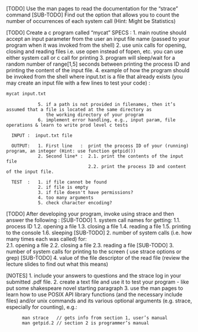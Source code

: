 [TODO] Use the man pages to read the documentation for the “strace” command
  [SUB-TODO] Find out the option that allows you to count the number of occurrences of each system call (Hint: Might be Statistics)

[TODO]  Create a c program called “mycat”
      SPECS :   1. main routine should accept an input parameter from the user an input file name
                  (passed to your program when it was invoked from the shell)
                2. use unix calls for opening, closing and reading files i.e. use open instead of fopen, etc. you can use either system call or c call for printing
                3. program will sleep/wait for a random number of range[1,5] seconds between printing the process ID
                   and printing the content of the input file.
                4. example of how the program should be invoked from the shell where input.txt is a file that already exists 
                   (you may create an input file with a few lines to test your code) : 

```bash
mycat input.txt
```
                5. if a path is not provided in filenames, then it’s assumed that a file is located at the same directory as
                   the working directory of your program
                6. implement error handling, e.g., input param, file operations & learn to write prod level c tests

      INPUT :  input.txt file

      OUTPUT:   1. First line   :  print the process ID of your (running) program, an integer (Hint: use function getpid())
                2. Second line* :  2.1. print the contents of the input file  
                                   2.2. print the process ID and content of the input file.

      TEST  :   1. if file cannot be found
                2. if file is empty
                3. if file doesn't have permissions?
                4. too many arguments
                5. check character encoding?


[TODO] After developing your program, invoke using strace and then answer the following :
    [SUB-TODO] 1. system call names for getting:
                1.1. process ID
                1.2. opening a file
                1.3. closing a file
                1.4. reading a file
                1.5. printing to the console
                1.6. sleeping
    [SUB-TODO] 2. number of system calls (i.e. how many times each was called) for:  
                2.1. opening a file
                2.2. closing a file
                2.3. reading a file
    [SUB-TODO] 3. number of system calls for printing to the screen ( use strace options or grep)
    [SUB-TODO] 4. value of the file descriptor of the read file (review the lecture slides to find out what this means)


[NOTES] 1. include your answers to questions and the strace log in your submitted .pdf file.
      2. create a text file and use it to test your program - like put some shakespeare novel starting paragraph
      3. use the man pages to learn how to use POSIX API library functions (and the necessary include files) and/or
         unix commands and its various optional arguments (e.g. strace, especially for counting), e.g.:

          man strace   // gets info from section 1, user’s manual
          man getpid.2 // section 2 is programmer’s manual


